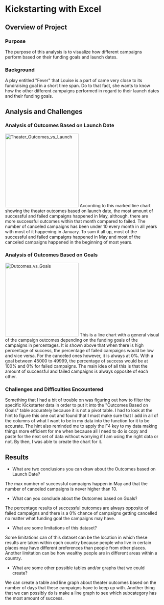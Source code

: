 # Kickstarting with Excel

## Overview of Project
### Purpose
The purpose of this analysis is to visualize how different campaigns perform based on their funding goals and launch dates.
### Background
A play entitled "Fever" that Louise is a part of came very close to its fundraising goal in a short time span. Do to that fact, she wants to know how the other different campaigns performed in regard to their launch dates and their funding goals.

## Analysis and Challenges

### Analysis of Outcomes Based on Launch Date
<img width="240" alt="Theater_Outcomes_vs_Launch" src="https://user-images.githubusercontent.com/85929254/123527414-2fc6e580-d694-11eb-8572-b25135affb50.png">
According to this marked line chart showing the theater outcomes based on launch date, the most amount of successful and failed campaigns happened in May, although, there are more successful outcomes within that month compared to failed. The number of canceled campaigns has been under 10 every month in all years with most of it happening in January. To sum it all up, most of the successful and failed campaigns happened in May and most of the canceled campaigns happened in the beginning of most years.

### Analysis of Outcomes Based on Goals
<img width="240" alt="Outcomes_vs_Goals" src="https://user-images.githubusercontent.com/85929254/123527400-17ef6180-d694-11eb-99c1-0168b519e996.png">
This is a line chart with a general visual of the campaign outcomes depending on the funding goals of the campaigns in percentages. It is shown above that when there is high percentage of success, the percentage of failed campaigns would be low and vice versa. For the canceled ones however, it is always at 0%. With a goal between 45000 to 49999, the percentage of success would be at 100% and 0% for failed campaigns. The main idea of all this is that the amount of successful and failed campaigns is always opposite of each other.

### Challenges and Difficulties Encountered
Something that I had a bit of trouble on was figuring out how to filter the specific Kickstarter data in order to put it into the "Outcomes Based on Goals" table accurately because it is not a pivot table. I had to look at the hint to figure this one out and found that I must make sure that I add in all of the columns of what I want to be in my data into the function for it to be accurate. The hint also reminded me to apply the F4 key to my data making things more efficient for me when because all I need to do is copy and paste for the next set of data without worrying if I am using the right data or not. By then, I was able to create the chart for it.

## Results

- What are two conclusions you can draw about the Outcomes based on Launch Date?

 The max number of successful campaigns happen in May and that the number of canceled campaigns is never higher than 10.

- What can you conclude about the Outcomes based on Goals?

 The percentage results of successful outcomes are always opposite of failed campaigns and there is a 0% chance of campaigns getting cancelled no matter what funding goal the campaigns may have.

- What are some limitations of this dataset?

 Some limitations can of this dataset can be the location in which these results are taken within each country because people who live in certain places may have different preferences than people from other places. Another limitation can be how wealthy people are in different areas within a country.

- What are some other possible tables and/or graphs that we could create?

 We can create a table and line graph about theater outcomes based on the number of days that these campaigns have to keep up with. Another thing that we can possibly do is make a line graph to see which subcategory has the most amount of success.
